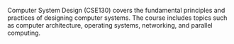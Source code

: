 Computer System Design (CSE130) covers the fundamental principles and practices of designing computer systems. The course includes topics such as computer architecture, operating systems, networking, and parallel computing.
